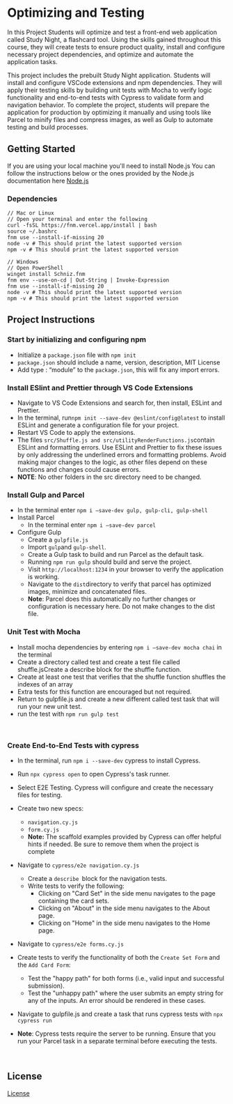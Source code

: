 # Optimizing and Testing 

In this Project Students will optimize and test a front-end web application called Study Night, a flashcard tool. Using the skills gained throughout this course, they will create tests to ensure product quality, install and configure necessary project dependencies, and optimize and automate the application tasks.


This project includes the prebuilt Study Night application. Students will install and configure VSCode extensions and npm dependencies. They will apply their testing skills by building unit tests with Mocha to verify logic functionality and end-to-end tests with Cypress to validate form and navigation behavior. To complete the project, students will prepare the application for production by optimizing it manually and using tools like Parcel to minify files and compress images, as well as Gulp to automate testing and build processes.

## Getting Started

If you are using your local machine you'll need to install Node.js
You can follow the instructions below or the ones provided by the Node.js documentation here [Node.js](https://nodejs.org/en/download/package-manager/)

### Dependencies

```
// Mac or Linux
// Open your terminal and enter the following
curl -fsSL https://fnm.vercel.app/install | bash
source ~/.bashrc
fnm use --install-if-missing 20
node -v # This should print the latest supported version 
npm -v # This should print the latest supported version

// Windows
// Open PowerShell
winget install Schniz.fnm
fnm env --use-on-cd | Out-String | Invoke-Expression
fnm use --install-if-missing 20
node -v # This should print the latest supported version 
npm -v # This should print the latest supported version
```



## Project Instructions

### Start by initializing and configuring npm 

* Initialize a `package.json` file with `npm init`
* `package.json` should include a name, version, description, MIT License 
* Add type : “module” to the `package.json`, this will fix any import errors.

### Install ESlint and Prettier through VS Code Extensions

- Navigate to VS Code Extensions and search for, then install, ESLint and Prettier.
- In the terminal, run`npm init --save-dev @eslint/config@latest` to install ESLint and generate a configuration file for your project.
- Restart VS Code to apply the extensions.
- The files `src/Shuffle.js and src/utilityRenderFunctions.js`contain ESLint and formatting errors. Use ESLint and Prettier to fix these issues by only addressing the underlined errors and formatting problems. Avoid making major changes to the logic, as other files depend on these functions and changes could cause errors.
- **NOTE**: No other folders in the src directory need to be changed.

### Install Gulp and Parcel 

* In the terminal enter `npm i –save-dev gulp, gulp-cli, gulp-shell`
* Install Parcel 
   * In the terminal enter `npm i –save-dev parcel`
* Configure Gulp
   * Create a `gulpfile.js`
   * Import `gulp`and `gulp-shell`.
   * Create a Gulp task to build and run Parcel as the default task.
   * Running `npm run gulp` should build and serve the project.
   * Visit `http://localhost:1234` in your browser to verify the application is working.
   * Navigate to the `dist`directory to verify that parcel has optimized images, minimize and concatenated files. 
   * **Note**: Parcel does this automatically no further changes or configuration is necessary here. Do not make changes to the dist file.

### Unit Test with Mocha 

* Install mocha dependencies by entering `npm i –save-dev mocha chai` in the terminal 
* Create a directory called test and create a test file called shuffle.jsCreate a describe block for the shuffle function.
* Create at least one test that verifies that the shuffle function shuffles the indexes of an array
* Extra tests for this function are encouraged but not required. 
* Return to gulpfile.js and create a new different called test task that will run your new unit test. 
* run the test with `npm run gulp test`

<br data-md>

### Create End-to-End Tests with cypress

* In the terminal, run `npm i --save-dev` cypress to install Cypress.
* Run `npx cypress open` to open Cypress's task runner.
* Select E2E Testing. Cypress will configure and create the necessary files for testing.
* Create two new specs:
   * `navigation.cy.js`
   * `form.cy.js`
   * **Note:** The scaffold examples provided by Cypress can offer helpful hints if needed. Be sure to remove them when the project is complete

* Navigate to `cypress/e2e navigation.cy.js `
   * Create a `describe `block for the navigation tests.
   * Write tests to verify the following:
      * Clicking on "Card Set" in the side menu navigates to the page containing the card sets.
      * Clicking on "About" in the side menu navigates to the About page.
      * Clicking on "Home" in the side menu navigates to the Home page.
* Navigate to `cypress/e2e forms.cy.js`
* Create tests to verify the functionality of both the `Create Set Form` and the `Add Card Form`:
   * Test the "happy path" for both forms (i.e., valid input and successful submission).
   * Test the "unhappy path" where the user submits an empty string for any of the inputs. An error should be rendered in these cases.
* Navigate to gulpfile.js and create a task that runs cypress tests with `npx cypress run`
* **Note**: Cypress tests require the server to be running. Ensure that you run your Parcel task in a separate terminal before executing the tests.



<br data-md>


## License
[License](../LICENSE.md)